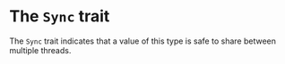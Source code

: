 # The `Sync` trait

The `Sync` trait indicates that a value of this type is safe to share between
multiple threads.
